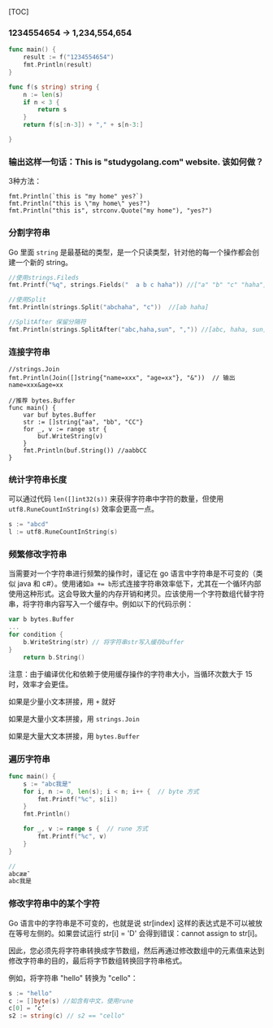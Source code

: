 


[TOC]


### 1234554654 -> 1,234,554,654

```go
func main() {
    result := f("1234554654")
    fmt.Println(result)
}

func f(s string) string {
    n := len(s)
    if n < 3 {
        return s
    }
    return f(s[:n-3]) + "," + s[n-3:]

}
```

### 输出这样一句话：This is "studygolang.com" website. 该如何做？

3种方法：

```
fmt.Println(`this is "my home" yes?`)
fmt.Println("this is \"my home\" yes?")
fmt.Println("this is", strconv.Quote("my home"), "yes?")
```

### 分割字符串

Go 里面 `string` 是最基础的类型，是一个只读类型，针对他的每一个操作都会创建一个新的 string。

```go
//使用strings.Fileds
fmt.Printf("%q", strings.Fields("  a b c haha")) //["a" "b" "c" "haha"]

//使用Split
fmt.Println(strings.Split("abchaha", "c"))  //[ab haha]

//SplitAfter 保留分隔符
fmt.Println(strings.SplitAfter("abc,haha,sun", ",")) //[abc, haha, sun]
```

### 连接字符串

```
//strings.Join
fmt.Println(Join([]string{"name=xxx", "age=xx"}, "&"))  // 输出 name=xxx&age=xx

//推荐 bytes.Buffer
func main() {
    var buf bytes.Buffer
    str := []string{"aa", "bb", "CC"}
    for _, v := range str {
        buf.WriteString(v)
    }
    fmt.Println(buf.String()) //aabbCC
}
```

### 统计字符串长度

可以通过代码 `len([]int32(s))` 来获得字符串中字符的数量，但使用 `utf8.RuneCountInString(s)` 效率会更高一点。

```go
s := "abcd"
l := utf8.RuneCountInString(s)
```


### 频繁修改字符串

当需要对一个字符串进行频繁的操作时，谨记在 go 语言中字符串是不可变的（类似 java 和 c#）。使用诸如`a += b`形式连接字符串效率低下，尤其在一个循环内部使用这种形式。这会导致大量的内存开销和拷贝。应该使用一个字符数组代替字符串，将字符串内容写入一个缓存中。例如以下的代码示例：

```go
var b bytes.Buffer
...
for condition {
    b.WriteString(str) // 将字符串str写入缓存buffer
}
    return b.String()
```

注意：由于编译优化和依赖于使用缓存操作的字符串大小，当循环次数大于 15 时，效率才会更佳。


如果是少量小文本拼接，用 `+` 就好

如果是大量小文本拼接，用 `strings.Join`

如果是大量大文本拼接，用 `bytes.Buffer`


### 遍历字符串

```go
func main() {
    s := "abc我是"
    for i, n := 0, len(s); i < n; i++ {  // byte 方式
        fmt.Printf("%c", s[i])
    }
    fmt.Println()

    for _, v := range s {  // rune 方式
        fmt.Printf("%c", v)
    }
}

//
abcææ¯
abc我是
```

### 修改字符串中的某个字符

Go 语言中的字符串是不可变的，也就是说 str[index] 这样的表达式是不可以被放在等号左侧的。如果尝试运行 str[i] = 'D' 会得到错误：cannot assign to str[i]。

因此，您必须先将字符串转换成字节数组，然后再通过修改数组中的元素值来达到修改字符串的目的，最后将字节数组转换回字符串格式。

例如，将字符串 "hello" 转换为 "cello"：

```go
s := "hello"
c := []byte(s) //如含有中文，使用rune
c[0] = ’c’
s2 := string(c) // s2 == "cello"
```
